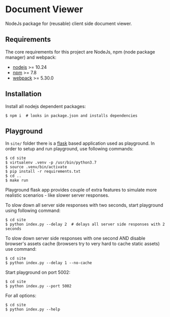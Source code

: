 # Document Viewer

NodeJs package for (reusable) client side document viewer.


## Requirements

The core requirements for this project are NodeJs, npm (node package manager) and webpack:

* [nodejs](https://nodejs.org/en/) >= 10.24
* [npm](https://docs.npmjs.com/about-npm) >= 7.8
* [webpack](https://webpack.js.org/) >= 5.30.0

## Installation

Install all nodejs dependent packages:

    $ npm i  # looks in package.json and installs dependencies


## Playground

In `site/` folder there is a [flask](https://flask.palletsprojects.com/en/2.0.x/) based application used as playground.
In order to setup and run playground, use following commands:

    $ cd site
    $ virtualenv .venv -p /usr/bin/python3.7
    $ source .venv/bin/activate
    $ pip install -r requirements.txt
    $ cd ..
    $ make run

Playground flask app provides couple of extra features to simulate more
realistic scenarios - like slower server responses.

To slow down all server side responses with two seconds, start playground using
following command:

    $ cd site
    $ python index.py --delay 2  # delays all server side responses with 2 seconds

To slow down server side responses with one second AND disable browser's assets cache
(browsers try to very hard to cache static assets) use command:

    $ cd site
    $ python index.py --delay 1 --no-cache


Start playground on port 5002:

    $ cd site
    $ python index.py --port 5002

For all options:

    $ cd site
    $ python index.py --help

